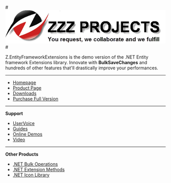 #![Logo](src/logo.png)#

Z.EntityFrameworkExtensions is the demo version of the .NET Entity framework Extensions library. Innovate with **BulkSaveChanges** and hundreds of other features that'll drastically improve your performances.

---

- [Homepage](http://www.zzzprojects.com)
- [Product Page](http://www.zzzprojects.com/entity-framework-extensions/)
- [Downloads](http://www.zzzprojects.com/products/)
- [Purchase Full Version](http://www.zzzprojects.com/pricing/)

---

**Support**
- [UserVoice](http://zzzprojects.uservoice.com/forums/283924)
- [Guides](http://www.zzzprojects.com/guides/entity-framework-extensions/index.html)
- [Online Demos](http://www.zzzprojects.com/demos/entity-framework-extensions/bulksavechanges.aspx)
- [Video](https://www.youtube.com/watch?v=ph2sCS1Qjjw)

---

**Other Products**
- [.NET Bulk Operations](http://www.zzzprojects.com/bulk-operations/)
- [.NET Extension Methods](http://www.zzzprojects.com/extension-methods/)
- [.NET Icon Library](http://www.zzzprojects.com/icon-library/)